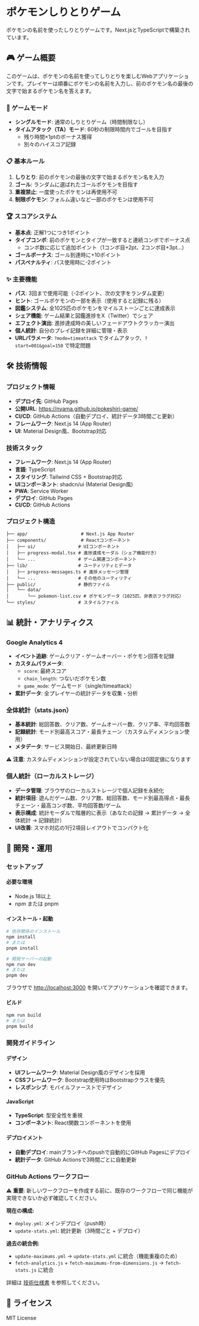 # ポケモンしりとりゲーム

ポケモンの名前を使ったしりとりゲームです。Next.jsとTypeScriptで構築されています。

## 🎮 ゲーム概要

このゲームは、ポケモンの名前を使ってしりとりを楽しむWebアプリケーションです。プレイヤーは順番にポケモンの名前を入力し、前のポケモン名の最後の文字で始まるポケモン名を答えます。

### 🎯 ゲームモード
- **シングルモード**: 通常のしりとりゲーム（時間制限なし）
- **タイムアタック（TA）モード**: 60秒の制限時間内でゴールを目指す
  - 残り時間×1ptのボーナス獲得
  - 別々のハイスコア記録

### 📋 基本ルール
1. **しりとり**: 前のポケモンの最後の文字で始まるポケモン名を入力
2. **ゴール**: ランダムに選ばれたゴールポケモンを目指す
3. **重複禁止**: 一度使ったポケモンは再使用不可
4. **制限ポケモン**: フォルム違いなど一部のポケモンは使用不可

### 🏆 スコアシステム
- **基本点**: 正解1つにつき1ポイント
- **タイプコンボ**: 前のポケモンとタイプが一致すると連続コンボでボーナス点
  - コンボ数に応じて追加ポイント（1コンボ目+2pt、2コンボ目+3pt...）
- **ゴールボーナス**: ゴール到達時に+10ポイント
- **パスペナルティ**: パス使用時に-2ポイント

### ✨ 主要機能
- **パス**: 3回まで使用可能（-2ポイント、次の文字をランダム変更）
- **ヒント**: ゴールポケモンの一部を表示（使用すると記録に残る）
- **図鑑システム**: 全1025匹のポケモンをマイルストーンごとに達成表示
- **シェア機能**: ゲーム結果と図鑑進捗をX（Twitter）でシェア
- **エフェクト演出**: 進捗達成時の美しいフェードアウトクラッカー演出
- **個人統計**: 自分のプレイ記録を詳細に管理・表示
- **URLパラメータ**: `?mode=timeattack` でタイムアタック、`?start=001&goal=150` で特定問題

## 🛠️ 技術情報

### プロジェクト情報
- **デプロイ先**: GitHub Pages
- **公開URL**: https://nyama.github.io/pokeshiri-game/
- **CI/CD**: GitHub Actions（自動デプロイ、統計データ3時間ごと更新）
- **フレームワーク**: Next.js 14 (App Router)
- **UI**: Material Design風、Bootstrap対応

### 技術スタック
- **フレームワーク**: Next.js 14 (App Router)
- **言語**: TypeScript
- **スタイリング**: Tailwind CSS + Bootstrap対応
- **UIコンポーネント**: shadcn/ui (Material Design風)
- **PWA**: Service Worker
- **デプロイ**: GitHub Pages
- **CI/CD**: GitHub Actions

### プロジェクト構造
```
├── app/                    # Next.js App Router
├── components/             # Reactコンポーネント
│   ├── ui/                # UIコンポーネント
│   ├── progress-modal.tsx # 進捗達成モーダル（シェア機能付き）
│   └── ...                # ゲーム関連コンポーネント
├── lib/                   # ユーティリティとデータ
│   ├── progress-messages.ts # 進捗メッセージ管理
│   └── ...                # その他のユーティリティ
├── public/                # 静的ファイル
│   └── data/
│       └── pokemon-list.csv # ポケモンデータ（1025匹、非表示フラグ対応）
└── styles/                # スタイルファイル
```

## 📊 統計・アナリティクス

### Google Analytics 4
- **イベント追跡**: ゲームクリア・ゲームオーバー・ポケモン回答を記録
- **カスタムパラメータ**: 
  - `score`: 最終スコア
  - `chain_length`: つないだポケモン数
  - `game_mode`: ゲームモード（single/timeattack）
- **累計データ**: 全プレイヤーの統計データを収集・分析

### 全体統計（stats.json）
- **基本統計**: 総回答数、クリア数、ゲームオーバー数、クリア率、平均回答数
- **記録統計**: モード別最高スコア・最長チェーン（カスタムディメンション使用）
- **メタデータ**: サービス開始日、最終更新日時

⚠️ **注意**: カスタムディメンションが設定されていない場合は0固定値になります

### 個人統計（ローカルストレージ）
- **データ管理**: ブラウザのローカルストレージで個人記録を永続化
- **統計項目**: 遊んだゲーム数、クリア数、総回答数、モード別最高得点・最長チェーン・最高コンボ数、平均回答数/ゲーム
- **表示構成**: 統計モーダルで階層的に表示（あなたの記録 → 累計データ → 全体統計 → 記録統計）
- **UI改善**: スマホ対応の1行2項目レイアウトでコンパクト化

## 🚀 開発・運用

### セットアップ

#### 必要な環境
- Node.js 18以上
- npm または pnpm

#### インストール・起動
```bash
# 依存関係のインストール
npm install
# または
pnpm install

# 開発サーバーの起動
npm run dev
# または
pnpm dev
```

ブラウザで [http://localhost:3000](http://localhost:3000) を開いてアプリケーションを確認できます。

#### ビルド
```bash
npm run build
# または
pnpm build
```

### 開発ガイドライン

#### デザイン
- **UIフレームワーク**: Material Design風のデザインを採用
- **CSSフレームワーク**: Bootstrap使用時はBootstrapクラスを優先
- **レスポンシブ**: モバイルファーストでデザイン

#### JavaScript
- **TypeScript**: 型安全性を重視
- **コンポーネント**: React関数コンポーネントを使用

#### デプロイメント
- **自動デプロイ**: mainブランチへのpushで自動的にGitHub Pagesにデプロイ
- **統計データ**: GitHub Actionsで3時間ごとに自動更新

### GitHub Actions ワークフロー
⚠️ **重要**: 新しいワークフローを作成する前に、既存のワークフローで同じ機能が実現できないか必ず確認してください。

**現在の構成:**
- `deploy.yml`: メインデプロイ（push時）
- `update-stats.yml`: 統計更新（3時間ごと + デプロイ）

**過去の統合例:**
- `update-maximums.yml` → `update-stats.yml` に統合（機能重複のため）
- `fetch-analytics.js` + `fetch-maximums-from-dimensions.js` → `fetch-stats.js` に統合

詳細は [技術仕様書](docs/development/technical-specifications.md) を参照してください。

## 📄 ライセンス

MIT License
